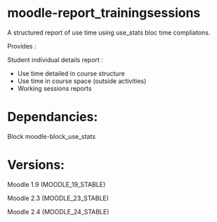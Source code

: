 moodle-report_trainingsessions
==============================

A structured report of use time using use_stats bloc time compliatons.

Provides : 

Student individual details report :
* Use time detailed in course structure
* Use time in course space (outside activities)
* Working sessions reports 

Dependancies: 
===============
Block moodle-block_use_stats

Versions:
=========
Moodle 1.9 (MOODLE_19_STABLE)

Moodle 2.3 (MOODLE_23_STABLE)

Moodle 2.4 (MOODLE_24_STABLE)
